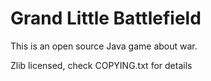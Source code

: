 Grand Little Battlefield
========================

This is an open source Java game about war.

Zlib licensed, check COPYING.txt for details